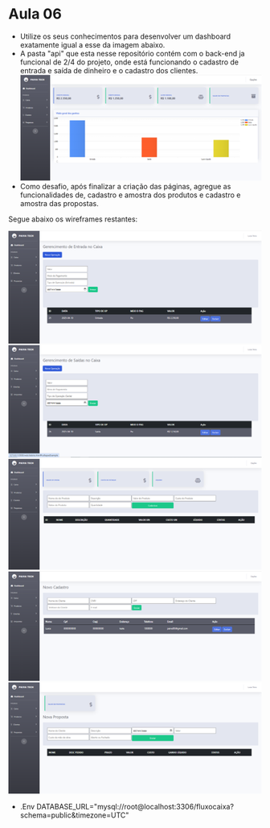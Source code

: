 # Aula 06

- Utilize os seus conhecimentos para desenvolver um dashboard exatamente igual a esse da imagem abaixo.
- A pasta "api" que esta nesse repositório contém com o back-end ja funcional de 2/4 do projeto, onde está funcionando o cadastro de entrada e saída de dinheiro e o cadastro dos clientes.
![alt text](image.png)
- Como desafio, após finalizar a criação das páginas, agregue as funcionalidades de, cadastro e amostra dos produtos e cadastro e amostra das propostas.

Segue abaixo os wireframes restantes:

![alt text](image-1.png)
![alt text](image-2.png)
![alt text](image-3.png)
![alt text](image-4.png)
![alt text](image-5.png)

- .Env
DATABASE_URL="mysql://root@localhost:3306/fluxocaixa?schema=public&timezone=UTC"
